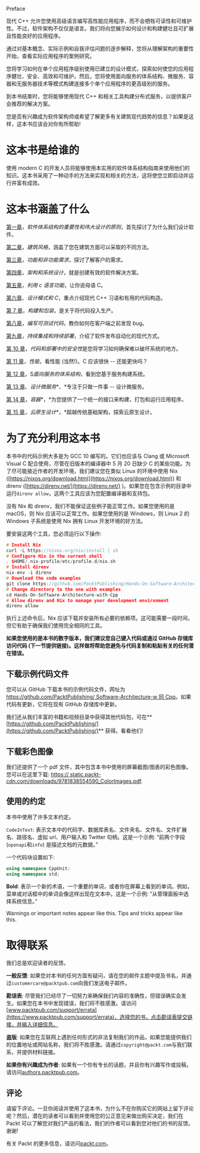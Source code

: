 Preface

现代 C++ 允许您使用高级语言编写高性能应用程序，而不会牺牲可读性和可维护性。不过，软件架构不仅仅是语言。我们将向您展示如何设计和构建健壮且可扩展且性能良好的应用程序。

通过对基本概念、实际示例和自我评估问题的逐步解释，您将从理解架构的重要性开始，查看实际应用程序的案例研究。

您将学习如何在单个应用程序级别使用已建立的设计模式，探索如何使您的应用程序健壮、安全、高效和可维护。然后，您将使用面向服务的体系结构、微服务、容器和无服务器技术等模式构建连接多个单个应用程序的更高级别的服务。

到本书结束时，您将能够使用现代 C++ 和相关工具构建分布式服务，以提供客户会推荐的解决方案。

您是否有兴趣成为软件架构师或希望了解更多有关建筑现代趋势的信息？如果是这样，这本书应该会对你有所帮助!

# 这本书是给谁的

使用 modern C 的开发人员将能够使用本实用的软件体系结构指南来使用他们的知识。这本书采用了一种动手的方法来实现和相关的方法，这将使您立即启动并运行并富有成效。

# 这本书涵盖了什么

[第一章](01.html)，*软件体系结构的重要性和伟大设计的原则*，首先探讨了为什么我们设计软件。

[第二章](02.html)，*建筑风格*，涵盖了您在建筑方面可以采取的不同方法。

[第三章](03.html)，*功能和非功能需求*，探讨了解客户的需求。

[第四章](04.html)，*架构和系统设计*，就是创建有效的软件解决方案。

[第五章](05.html)，*利用 c 语言功能*，让你说母语 C。

[第六章](06.html)、*设计模式和 C*，重点介绍现代 C++ 习语和有用的代码构造。

[第 7 章](07.html)，*构建和包装*，是关于将代码投入生产。

[第八章](08.html)，*编写可测试代码*，教你如何在客户端之前发现 bug。

[第九章](09.html)，*持续集成和持续部署*，介绍了软件发布自动化的现代方式。

[第 10 章](10.html)，*代码和部署中的安全性*是您将学习如何确保难以破坏系统的地方。

[第 11 章](11.html)，*性能*，看性能 (当然!)。C 应该很快 -- 还能更快吗？

[第 12 章](12.html)，S*面向服务的体系结构*，看到您基于服务构建系统。

[第 13 章](13.html)、*设计微服务**、*专注于只做一件事 -- 设计微服务。

[第 14 章](14.html)，*容器**，*为您提供了一个统一的接口来构建，打包和运行应用程序。

[第 15 章](15.html)，*云原生设计**，*超越传统基础架构，探索云原生设计。

# 为了充分利用这本书

本书中的代码示例大多是为 GCC 10 编写的。它们也应该与 Clang 或 Microsoft Visual C 配合使用，尽管在旧版本的编译器中 5 月 20 日缺少 C 的某些功能。为了尽可能接近作者的开发环境，我们建议您在类似 Linux 的环境中使用 Nix ([https://nixos.org/download.html](https://nixos.org/download.html)) 和 direnv ([https://direnv.net/](https://direnv.net/) )。如果您在包含示例的目录中运行`direnv allow`，这两个工具应该为您配置编译器和支持包。

没有 Nix 和 direnv，我们不能保证这些例子能正常工作。如果您使用的是 macOS，则 Nix 应该可以正常工作。如果您使用的是 Windows，则 Linux 2 的 Windows 子系统是使用 Nix 拥有 Linux 开发环境的好方法。

要安装这两个工具，您必须运行以下操作:

```cpp
# Install Nix
curl -L https://nixos.org/nix/install | sh
# Configure Nix in the current shell
. $HOME/.nix-profile/etc/profile.d/nix.sh
# Install direnv
nix-env -i direnv
# Download the code examples
git clone https://github.com/PacktPublishing/Hands-On-Software-Architecture-with-Cpp.git
# Change directory to the one with examples
cd Hands-On-Software-Architecture-with-Cpp
# Allow direnv and Nix to manage your development environment
direnv allow
```

执行上述命令后，Nix 应该下载并安装所有必要的依赖项。这可能需要一段时间，但它有助于确保我们使用完全相同的工具。

**如果您使用的是本书的数字版本，我们建议您自己键入代码或通过 GitHub 存储库访问代码 (下一节提供链接)。这样做将帮助您避免与代码复制和粘贴有关的任何潜在错误。**

## 下载示例代码文件

您可以从 GitHub 下载本书的示例代码文件，网址为[https://github.com/PacktPublishing/ Software-Architecture-w 同 Cpp](https://github.com/PacktPublishing/Software-Architecture-with-Cpp)。如果代码有更新，它将在现有 GitHub 存储库中更新。

我们还从我们丰富的书籍和视频目录中获得其他代码包，可在**[https://github.com/PacktPublishing/](https://github.com/PacktPublishing/)** 获得。看看他们!

## 下载彩色图像

我们还提供了一个 pdf 文件，其中包含本书中使用的屏幕截图/图表的彩色图像。您可以在这里下载: [https:// static.packt-cdn.com/downloads/9781838554590_ColorImages.pdf](https://static.packt-cdn.com/downloads/9781838554590_ColorImages.pdf).

## 使用的约定

本书中使用了许多文本约定。

`CodeInText`: 表示文本中的代码字、数据库表名、文件夹名、文件名、文件扩展名、路径名、虚拟 url、用户输入和 Twitter 句柄。这是一个示例: “前两个字段 (`openapi`和`info`) 是描述文档的元数据。”

一个代码块设置如下:

```cpp
using namespace CppUnit;
using namespace std;
```

**Bold**: 表示一个新的术语，一个重要的单词，或者你在屏幕上看到的单词。例如，菜单或对话框中的单词会像这样出现在文本中。这是一个示例: “从管理面板中选择系统信息。”

Warnings or important notes appear like this. Tips and tricks appear like this.

# 取得联系

我们总是欢迎读者的反馈。

**一般反馈**: 如果您对本书的任何方面有疑问，请在您的邮件主题中提及书名，并通过`customercare@packtpub.com`向我们发送电子邮件。

**勘误表**: 尽管我们已经尽了一切努力来确保我们内容的准确性，但错误确实会发生。如果您在本书中发现错误，我们将不胜感激。请访问[www.packtpub.com/support/errata](https://www.packtpub.com/support/errata)，选择您的书，点击勘误表提交链接，并输入详细信息。

**盗版**: 如果您在互联网上遇到任何形式的非法复制我们的作品，如果您能提供我们的位置地址或网站名称，我们将不胜感激。请通过`copyright@packt.com`与我们联系，并提供材料链接。

**如果你有兴趣成为作者**: 如果有一个你有专长的话题，并且你有兴趣写作或投稿，请访问[authors.packtpub.com](http://authors.packtpub.com/)。

## 评论

请留下评论。一旦你阅读并使用了这本书，为什么不在你购买它的网站上留下评论呢？然后，潜在的读者可以看到并使用您的公正意见来做出购买决定，我们在 Packt 可以了解您对我们产品的看法，我们的作者可以看到您对他们的书的反馈。谢谢!

有关 Packt 的更多信息，请访问[packt.com](http://www.packt.com/)。